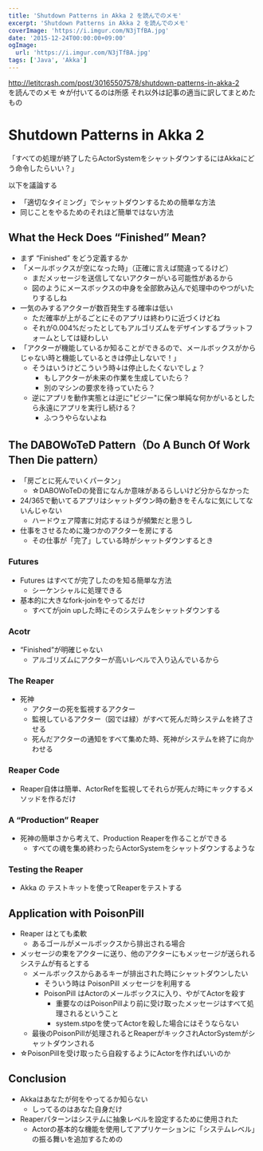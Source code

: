 ```yaml
---
title: 'Shutdown Patterns in Akka 2 を読んでのメモ'
excerpt: 'Shutdown Patterns in Akka 2 を読んでのメモ'
coverImage: 'https://i.imgur.com/N3jTfBA.jpg'
date: '2015-12-24T00:00:00+09:00'
ogImage:
  url: 'https://i.imgur.com/N3jTfBA.jpg'
tags: ['Java', 'Akka']
---
```


http://letitcrash.com/post/30165507578/shutdown-patterns-in-akka-2  
を読んでのメモ
☆が付いてるのは所感
それ以外は記事の適当に訳してまとめたもの

# Shutdown Patterns in Akka 2

「すべての処理が終了したらActorSystemをシャットダウンするにはAkkaにどう命令したらいい？」

以下を議論する

* 「適切なタイミング」でシャットダウンするための簡単な方法
* 同じことをやるためのそれほど簡単ではない方法

## What the Heck Does “Finished” Mean?

* まず “Finished” をどう定義するか
* 「メールボックスが空になった時」（正確に言えば間違ってるけど）
    - まだメッセージを送信してないアクターがいる可能性があるから
    - 図のようにメースボックスの中身を全部飲み込んで処理中のやつがいたりするしね
* 一気のみするアクターが数百発生する確率は低い
    - ただ確率が上がるごとにそのアプリは終わりに近づくけどね
    - それが0.004%だったとしてもアルゴリズムをデザインするプラットフォームとしては疑わしい
* 「アクターが機能しているか知ることができるので、メールボックスがからじゃない時と機能しているときは停止しないで！」
    - そうはいうけどこういう時↓は停止したくないでしょ？
        + もしアクターが未来の作業を生成していたら？
        + 別のマシンの要求を待っていたら？
    - 逆にアプリを動作実態とは逆に"ビジー"に保つ単純な何かがいるとしたら永遠にアプリを実行し続ける？
        + ふつうやらないよね

## The DABOWoTeD Pattern（Do A Bunch Of Work Then Die pattern）

* 「房ごとに死んでいくパータン」
    - ☆DABOWoTeDの発音になんか意味があるらしいけど分からなかった
* 24/365で動いてるアプリはシャットダウン時の動きをそんなに気にしてないんじゃない
    - ハードウェア障害に対応するほうが頻繁だと思うし
* 仕事をさせるために幾つかのアクターを房にする
    - その仕事が「完了」している時がシャットダウンするとき

### Futures

* Futures はすべてが完了したのを知る簡単な方法
    - シーケンシャルに処理できる
* 基本的に大きなfork-joinをやってるだけ
    - すべてがjoin upした時にそのシステムをシャットダウンする

### Acotr

* “Finished”が明確じゃない
    - アルゴリズムにアクターが高いレベルで入り込んでいるから

### The Reaper

* 死神
    - アクターの死を監視するアクター
    - 監視しているアクター（図では緑）がすべて死んだ時システムを終了させる
    - 死んだアクターの通知をすべて集めた時、死神がシステムを終了に向かわせる


### Reaper Code

* Reaper自体は簡単、ActorRefを監視してそれらが死んだ時にキックするメソッドを作るだけ

### A “Production” Reaper

* 死神の簡単さから考えて、Production Reaperを作ることができる
    - すべての魂を集め終わったらActorSystemをシャットダウンするような

### Testing the Reaper

* Akka の テストキットを使ってReaperをテストする



## Application with PoisonPill

* Reaper はとても柔軟
    - あるゴールがメールボックスから排出される場合
* メッセージの束をアクターに送り、他のアクターにもメッセージが送られるシステムが有るとする
    - メールボックスからあるキーが排出された時にシャットダウンしたい
        + そういう時は PoisonPill メッセージを利用する
        + PoisonPill はActorのメールボックスに入り、やがてActorを殺す
            * 重要なのはPoisonPillより前に受け取ったメッセージはすべて処理されるということ
            * system.stpoを使ってActorを殺した場合にはそうならない
    - 最後のPoisonPillが処理されるとReaperがキックされActorSystemがシャットダウンされる
* ☆PoisonPillを受け取ったら自殺するようにActorを作ればいいのか

## Conclusion

* Akkaはあなたが何をやってるか知らない
    - しってるのはあなた自身だけ
* Reaperパターンはシステムに抽象レベルを設定するために使用された
    - Actorの基本的な機能を使用してアプリケーションに「システムレベル」の振る舞いを追加するための

